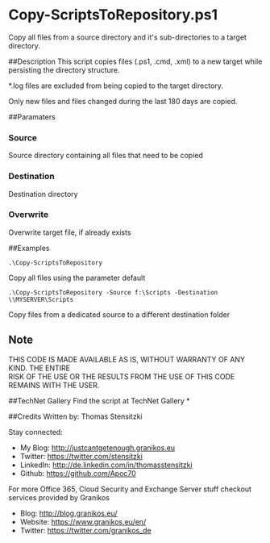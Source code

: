 # Copy-ScriptsToRepository.ps1
Copy all files from a source directory and it's sub-directories to a target directory.

##Description
This script copies files (.ps1, .cmd, .xml) to a new target while persisting the directory structure.

*.log files are excluded from being copied to the target directory.

Only new files and files changed during the last 180 days are copied. 

##Paramaters
### Source
Source directory containing all files that need to be copied

### Destination
Destination directory

### Overwrite
Overwrite target file, if already exists


##Examples
```
.\Copy-ScriptsToRepository
```
Copy all files using the parameter default

```
.\Copy-ScriptsToRepository -Source f:\Scripts -Destination \\MYSERVER\Scripts
```
Copy files from a dedicated source to a different destination folder

## Note
THIS CODE IS MADE AVAILABLE AS IS, WITHOUT WARRANTY OF ANY KIND. THE ENTIRE  
RISK OF THE USE OR THE RESULTS FROM THE USE OF THIS CODE REMAINS WITH THE USER.

##TechNet Gallery
Find the script at TechNet Gallery
* 


##Credits
Written by: Thomas Stensitzki

Stay connected:

* My Blog: http://justcantgetenough.granikos.eu
* Twitter: https://twitter.com/stensitzki
* LinkedIn:	http://de.linkedin.com/in/thomasstensitzki
* Github: https://github.com/Apoc70

For more Office 365, Cloud Security and Exchange Server stuff checkout services provided by Granikos

* Blog: http://blog.granikos.eu/
* Website: https://www.granikos.eu/en/
* Twitter: https://twitter.com/granikos_de